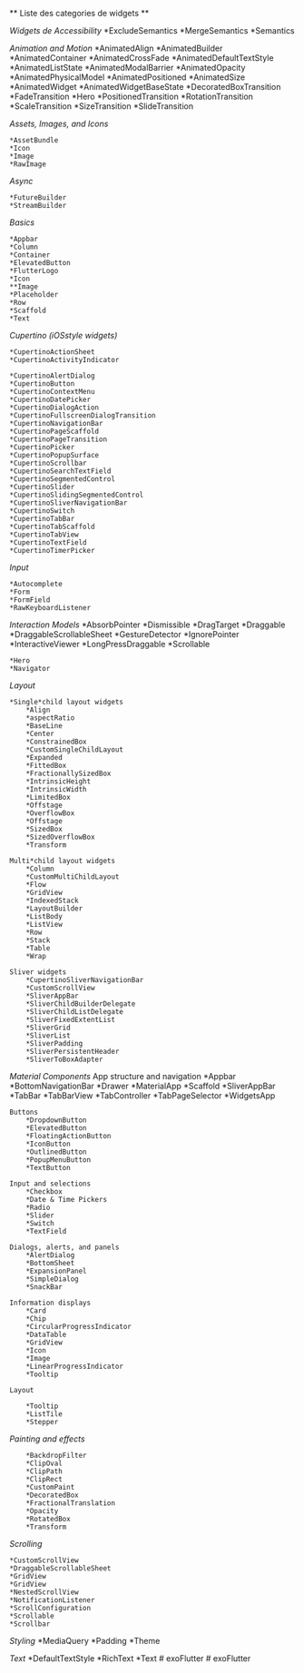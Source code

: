 **  Liste des categories de widgets **

*Widgets de Accessibility*
    *ExcludeSemantics
    *MergeSemantics
    *Semantics

*Animation and Motion*
    *AnimatedAlign
    *AnimatedBuilder
    *AnimatedContainer
    *AnimatedCrossFade
    *AnimatedDefaultTextStyle
    *AnimatedListState
    *AnimatedModalBarrier
    *AnimatedOpacity
    *AnimatedPhysicalModel
    *AnimatedPositioned
    *AnimatedSize
    *AnimatedWidget
    *AnimatedWidgetBaseState
    *DecoratedBoxTransition
    *FadeTransition
    *Hero
    *PositionedTransition
    *RotationTransition
    *ScaleTransition
    *SizeTransition
    *SlideTransition

*Assets, Images, and Icons*

    *AssetBundle
    *Icon
    *Image
    *RawImage

*Async*

    *FutureBuilder
    *StreamBuilder

*Basics*

    *Appbar
    *Column
    *Container
    *ElevatedButton
    *FlutterLogo
    *Icon
    **Image
    *Placeholder
    *Row
    *Scaffold
    *Text

*Cupertino (iOSstyle widgets)*


    *CupertinoActionSheet
    *CupertinoActivityIndicator
    
    *CupertinoAlertDialog
    *CupertinoButton
    *CupertinoContextMenu
    *CupertinoDatePicker
    *CupertinoDialogAction
    *CupertinoFullscreenDialogTransition
    *CupertinoNavigationBar
    *CupertinoPageScaffold
    *CupertinoPageTransition
    *CupertinoPicker
    *CupertinoPopupSurface
    *CupertinoScrollbar
    *CupertinoSearchTextField
    *CupertinoSegmentedControl
    *CupertinoSlider
    *CupertinoSlidingSegmentedControl
    *CupertinoSliverNavigationBar
    *CupertinoSwitch
    *CupertinoTabBar
    *CupertinoTabScaffold
    *CupertinoTabView
    *CupertinoTextField
    *CupertinoTimerPicker

*Input*

    *Autocomplete
    *Form
    *FormField
    *RawKeyboardListener

*Interaction Models*
    *AbsorbPointer
    *Dismissible
    *DragTarget
    *Draggable
    *DraggableScrollableSheet
    *GestureDetector
    *IgnorePointer
    *InteractiveViewer
    *LongPressDraggable
    *Scrollable
    
    *Hero
    *Navigator

*Layout*

    *Single*child layout widgets
        *Align
        *aspectRatio 
        *BaseLine
        *Center
        *ConstrainedBox
        *CustomSingleChildLayout
        *Expanded
        *FittedBox
        *FractionallySizedBox
        *IntrinsicHeight
        *IntrinsicWidth
        *LimitedBox
        *Offstage
        *OverflowBox
        *Offstage
        *SizedBox
        *SizedOverflowBox
        *Transform

    Multi*child layout widgets
        *Column
        *CustomMultiChildLayout
        *Flow
        *GridView
        *IndexedStack
        *LayoutBuilder
        *ListBody
        *ListView
        *Row
        *Stack
        *Table
        *Wrap
    
    Sliver widgets
        *CupertinoSliverNavigationBar
        *CustomScrollView
        *SliverAppBar
        *SliverChildBuilderDelegate
        *SliverChildListDelegate
        *SliverFixedExtentList
        *SliverGrid
        *SliverList
        *SliverPadding
        *SliverPersistentHeader
        *SliverToBoxAdapter

*Material Components*
    App structure and navigation
        *Appbar
        *BottomNavigationBar
        *Drawer
        *MaterialApp
        *Scaffold
        *SliverAppBar
        *TabBar
        *TabBarView
        *TabController
        *TabPageSelector
        *WidgetsApp

    Buttons
        *DropdownButton
        *ElevatedButton
        *FloatingActionButton
        *IconButton
        *OutlinedButton
        *PopupMenuButton
        *TextButton
        
    Input and selections
        *Checkbox
        *Date & Time Pickers
        *Radio
        *Slider
        *Switch
        *TextField

    Dialogs, alerts, and panels
        *AlertDialog
        *BottomSheet
        *ExpansionPanel
        *SimpleDialog
        *SnackBar

    Information displays
        *Card
        *Chip
        *CircularProgressIndicator
        *DataTable
        *GridView
        *Icon
        *Image
        *LinearProgressIndicator
        *Tooltip

    Layout

        *Tooltip
        *ListTile
        *Stepper

*Painting and effects*

        *BackdropFilter
        *ClipOval
        *ClipPath
        *ClipRect
        *CustomPaint
        *DecoratedBox
        *FractionalTranslation
        *Opacity
        *RotatedBox
        *Transform

*Scrolling*

    *CustomScrollView
    *DraggableScrollableSheet
    *GridView
    *GridView
    *NestedScrollView
    *NotificationListener
    *ScrollConfiguration
    *Scrollable
    *Scrollbar

*Styling*
    *MediaQuery
    *Padding
    *Theme

*Text*
    *DefaultTextStyle
    *RichText
    *Text
  #   e x o F l u t t e r  
 #   e x o F l u t t e r  
 